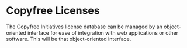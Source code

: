 # Copyfree Licenses

The Copyfree Initiatives license database can be managed by an object-oriented
interface for ease of integration with web applications or other software.
This will be that object-oriented interface.
